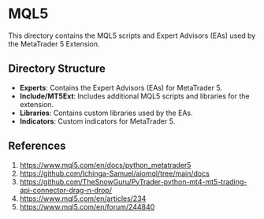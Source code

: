 # MQL5

This directory contains the MQL5 scripts and Expert Advisors (EAs) used by the MetaTrader 5 Extension.

## Directory Structure

- **Experts**: Contains the Expert Advisors (EAs) for MetaTrader 5.
- **Include/MT5Ext**: Includes additional MQL5 scripts and libraries for the extension.
- **Libraries**: Contains custom libraries used by the EAs.
- **Indicators**: Custom indicators for MetaTrader 5.


## References
1. https://www.mql5.com/en/docs/python_metatrader5
2. https://github.com/Ichinga-Samuel/aiomql/tree/main/docs
3. https://github.com/TheSnowGuru/PyTrader-python-mt4-mt5-trading-api-connector-drag-n-drop/
4. https://www.mql5.com/en/articles/234
5. https://www.mql5.com/en/forum/244840
